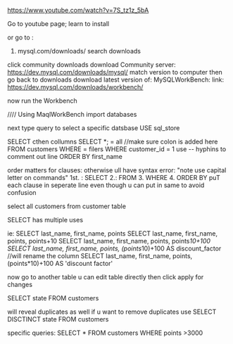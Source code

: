 https://www.youtube.com/watch?v=7S_tz1z_5bA

Go to youtube page; learn to install

or go to :
1. mysql.com/downloads/
search downloads 

click community downloads
download Community server:
https://dev.mysql.com/downloads/mysql/
match version to computer
then go back to downloads
download latest version of:
MySQLWorkBench:
link: https://dev.mysql.com/downloads/workbench/

now run the Workbench


//// Using MaqlWorkBench
import databases


next type query to select a specific datsbase
USE sql_store

SELECT cthen collumns
SELECT *; = all  //make sure colon is added here
FROM customers
WHERE = filers
WHERE customer_id = 1
use --
hyphins to comment out line
ORDER BY first_name

order matters for clauses:
otherwise ull have syntax error:
"note use capital letter on commands"
1st. : SELECT
2.: FROM
3. WHERE
4. ORDER BY
puT each clause in seperate line even though u can put in same to avoid confusion

select all customers from customer table

SELECT has multiple uses

ie: SELECT last_name, first_name, points
SELECT last_name, first_name, points, points+10
SELECT last_name, first_name, points, points*10+100
SELECT last_name, first_name, points, (points*10)+100 AS discount_factor //will rename the column
SELECT last_name, first_name, points, (points*10)+100 AS 'discount factor'

now go to another table
u can edit table directly then click apply for changes 

SELECT state
FROM customers

will reveal duplicates as well
if u want to remove duplicates use
SELECT DISCTINCT state
FROM customers

specific queries:
SELECT *
FROM customers
WHERE points >3000